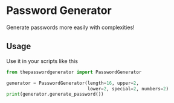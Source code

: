 # Password Generator

Generate passwords more easily with complexities!

## Usage

Use it in your scripts like this

```python
from thepasswordgenerator import PasswordGenerator

generator = PasswordGenerator(length=16, upper=2, 
                              lower=2, special=2, numbers=2)
print(generator.generate_password())
```

